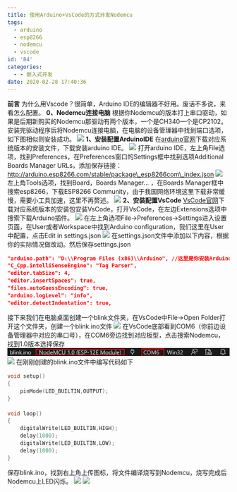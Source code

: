 ```yaml
---
title: 使用Arduino+VsCode的方式开发Nodemcu
tags:
  - arduino
  - esp8266
  - nodemcu
  - vscode
id: '84'
categories:
  - - 嵌入式开发
date: 2020-02-28 17:40:36
---
```


**前言** 为什么用Vscode？很简单，Arduino IDE的编辑器不好用。废话不多说，来看怎么配置。 **0、Nodemcu连接电脑** 根据你Nodemcu的版本打上串口驱动，如果是后期新购买的Nodemcu那驱动有两个版本，一个是CH340一个是CP2102。安装完驱动程序后将Nodemcu连接电脑，在电脑的设备管理器中找到端口选项，如下图相似则安装成功。 ![](https://cdn.jsdelivr.net/gh/taoidle/taoidle.github.io@master/assets/images/11e3e749bddf136.png) **1、安装配置ArduinoIDE** 在[arduino官网](http://www.arduino.cc)下载对应系统版本的安装文件，下载安装arduino IDE。 ![](https://cdn.jsdelivr.net/gh/taoidle/taoidle.github.io@master/assets/images/9cb2adac62db237.png) 打开arduino IDE，左上角File选项，找到Preferences，在Preferences窗口的Settings框中找到选项Additional Boards Manager URLs，添加保存链接：http://arduino.esp8266.com/stable/package\_esp8266com\_index.json ![](https://cdn.jsdelivr.net/gh/taoidle/taoidle.github.io@master/assets/images/75385e5626cb974.png) 左上角Tools选项，找到Board，Boards Manager... ，在Boards Manager框中搜索esp8266，下载ESP8266 Community，由于我国网络环境这里下载非常缓慢，需要小工具加速，这里不再赘述。 ![](https://cdn.jsdelivr.net/gh/taoidle/taoidle.github.io@master/assets/images/f6a54e83be0f8a2.png) **2、安装配置VsCode** [VsCode官网](https://code.visualstudio.com/)下载对应系统版本的安装包安装VsCode，打开VsCode，在左边Extensions选项中搜索下载Arduino插件。 ![](https://cdn.jsdelivr.net/gh/taoidle/taoidle.github.io@master/assets/images/063850dde8de024.png) 在左上角选项File->Preferences->Settings进入设置页面，在User或者Workspace中找到Arduino configuration，我们这里在User中配置，点击Edit in settings.json ![](https://cdn.jsdelivr.net/gh/taoidle/taoidle.github.io@master/assets/images/e7eb7fdf1744d55.png) 在settings.json文件中添加以下内容，根据你的实际情况做改动。然后保存settings.json

```json
"arduino.path": "D:\\Program Files (x86)\\Arduino", //这里是你安装Arduino的文件路径
"C_Cpp.intelliSenseEngine": "Tag Parser",
"editor.tabSize": 4,
"editor.insertSpaces": true,
"files.autoGuessEncoding": true,
"arduino.logLevel": "info",
"editor.detectIndentation": true,
```

接下来我们在电脑桌面创建一个blink文件夹，在VsCode中File->Open Folder打开这个文件夹，创建一个blink.ino文件 ![](https://cdn.jsdelivr.net/gh/taoidle/taoidle.github.io@master/assets/images/d728560e6db68b7.png) 在VsCode底部看到COM6（你前边设备管理器中对应的串口号），在COM6旁边找到对应板型，点击搜索Nodemcu，找到1.0版本选择保存 ![](/assets/images/9fb83cc008f143d.png) ![](https://cdn.jsdelivr.net/gh/taoidle/taoidle.github.io@master/assets/images/8a03f6905cc7ee9.png) 在刚刚创建的blink.ino文件中编写代码如下

```c
void setup()
{
    pinMode(LED_BUILTIN,OUTPUT);
}

void loop()
{
    digitalWrite(LED_BUILTIN,HIGH);
    delay(1000);
    digitalWrite(LED_BUILTIN,LOW);
    delay(1000);
}
```

保存blink.ino，找到右上角上传图标，将文件编译烧写到Nodemcu，烧写完成后Nodemcu上LED闪烁。 ![](https://cdn.jsdelivr.net/gh/taoidle/taoidle.github.io@master/assets/images/7092344df660ad5.png) ![](https://cdn.jsdelivr.net/gh/taoidle/taoidle.github.io@master/assets/images/3274fb883e94c2a.png)